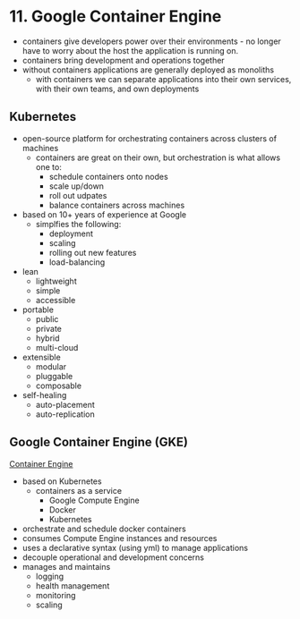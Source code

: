 # 11. Google Container Engine

- containers give developers power over their environments - no longer have to worry about the host the application is running on.
- containers bring development and operations together
- without containers applications are generally deployed as monoliths
    - with containers we can separate applications into their own services, with their own teams, and own deployments
    
## Kubernetes

- open-source platform for orchestrating containers across clusters of machines
    - containers are great on their own, but orchestration is what allows one to:
        - schedule containers onto nodes
        - scale up/down
        - roll out udpates
        - balance containers across machines
- based on 10+ years of experience at Google
    - simplfies the following:
        - deployment
        - scaling
        - rolling out new features
        - load-balancing
- lean
    - lightweight
    - simple
    - accessible
- portable
    - public
    - private
    - hybrid
    - multi-cloud
- extensible
    - modular
    - pluggable
    - composable
- self-healing
    - auto-placement
    - auto-replication

## Google Container Engine (GKE)

[Container Engine](https://cloud.google.com/kubernetes-engine/)

- based on Kubernetes
    - containers as a service
        - Google Compute Engine
        - Docker
        - Kubernetes
- orchestrate and schedule docker containers
- consumes Compute Engine instances and resources
- uses a declarative syntax (using yml) to manage applications
- decouple operational and development concerns
- manages and maintains
    - logging
    - health management
    - monitoring
    - scaling
